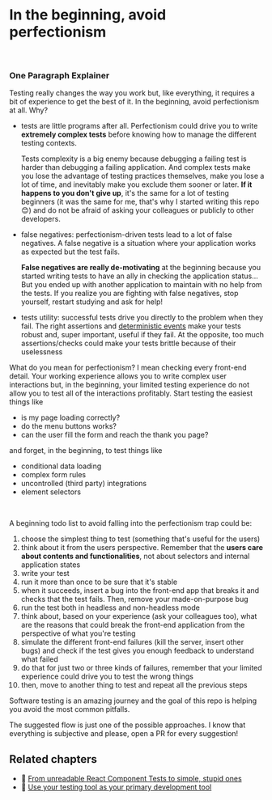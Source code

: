 # In the beginning, avoid perfectionism

<br/>

### One Paragraph Explainer

Testing really changes the way you work but, like everything, it requires a bit of experience to get the best of it. In the beginning, avoid perfectionism at all. Why?

- tests are little programs after all. Perfectionism could drive you to write **extremely complex tests** before knowing how to manage the different testing contexts.

  Tests complexity is a big enemy because debugging a failing test is harder than debugging a failing application. And complex tests make you lose the advantage of testing practices themselves, make you lose a lot of time, and inevitably make you exclude them sooner or later. **If it happens to you don't give up**, it's the same for a lot of testing beginners (it was the same for me, that's why I started writing this repo 😊) and do not be afraid of asking your colleagues or publicly to other developers.

- false negatives: perfectionism-driven tests lead to a lot of false negatives. A false negative is a situation where your application works as expected but the test fails.

  **False negatives are really de-motivating** at the beginning because you started writing tests to have an ally in checking the application status... But you ended up with another application to maintain with no help from the tests. If you realize you are fighting with false negatives, stop yourself, restart studying and ask for help!

- tests utility: successful tests drive you directly to the problem when they fail. The right assertions and [deterministic events](/sections/generic-best-practices/await-dont-sleep.md) make your tests robust and, super important, useful if they fail. At the opposite, too much assertions/checks could make your tests brittle because of their uselessness

What do you mean for perfectionism? I mean checking every front-end detail. Your working experience allows you to write complex user interactions but, in the beginning, your limited testing experience do not allow you to test all of the interactions profitably. Start testing the easiest things like
- is my page loading correctly?
- do the menu buttons works?
- can the user fill the form and reach the thank you page?

and forget, in the beginning, to test things like
- conditional data loading
- complex form rules
- uncontrolled (third party) integrations
- element selectors

<br />

A beginning todo list to avoid falling into the perfectionism trap could be:

1. choose the simplest thing to test (something that's useful for the users)
2. think about it from the users perspective. Remember that the **users care about contents and functionalities**, not about selectors and internal application states
3. write your test
4. run it more than once to be sure that it's stable
5. when it succeeds, insert a bug into the front-end app that breaks it and checks that the test fails. Then, remove your made-on-purpose bug
6. run the test both in headless and non-headless mode
7. think about, based on your experience (ask your colleagues too), what are the reasons that could break the front-end application from the perspective of what you're testing
8. simulate the different front-end failures (kill the server, insert other bugs) and check if the test gives you enough feedback to understand what failed
9. do that for just two or three kinds of failures, remember that your limited experience could drive you to test the wrong things
10. then, move to another thing to test and repeat all the previous steps

Software testing is an amazing journey and the goal of this repo is helping you avoid the most common pitfalls.

The suggested flow is just one of the possible approaches. I know that everything is subjective and please, open a PR for every suggestion!

## Related chapters

- 🔗 [From unreadable React Component Tests to simple, stupid ones](/sections/real-life-examples/from-unreadable-react-component-tests-to-simple-ones.md)
- 🔗 [Use your testing tool as your primary development tool](/sections/generic-best-practices/use-your-testing-tool-as-your-primary-development-tool.md)
